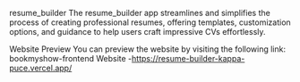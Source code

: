 resume_builder
The resume_builder app streamlines and simplifies the process of creating professional resumes, offering templates, customization options,
and guidance to help users craft impressive CVs effortlessly.

Website Preview
You can preview the website by visiting the following link: bookmyshow-frontend Website -https://resume-builder-kappa-puce.vercel.app/
